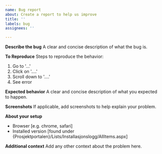 ```yaml
---
name: Bug report
about: Create a report to help us improve
title: ''
labels: bug
assignees: ''

---
```


**Describe the bug**
A clear and concise description of what the bug is.

**To Reproduce**
Steps to reproduce the behavior:
1. Go to '...'
2. Click on '....'
3. Scroll down to '....'
4. See error

**Expected behavior**
A clear and concise description of what you expected to happen.

**Screenshots**
If applicable, add screenshots to help explain your problem.

**About your setup**
 - Browser [e.g. chrome, safari]
 - Installed version [found under {Prosjektportalen}/Lists/Installasjonslogg/AllItems.aspx]

**Additional context**
Add any other context about the problem here.

